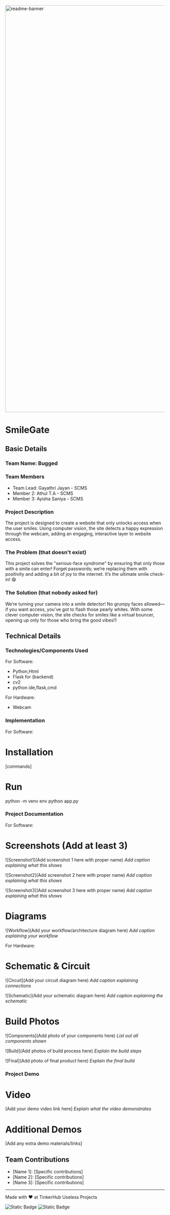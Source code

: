 <img width="1280" alt="readme-banner" src="https://github.com/user-attachments/assets/35332e92-44cb-425b-9dff-27bcf1023c6c">

# SmileGate


## Basic Details
### Team Name: Bugged


### Team Members
- Team Lead: Gayathri Jayan - SCMS
- Member 2: Athul T.A - SCMS
- Member 3: Ayisha Saniya - SCMS

### Project Description
The project is designed to create a website that only unlocks access when the user smiles. Using computer vision, the site detects a happy expression through the webcam, adding an engaging, interactive layer to website access.

### The Problem (that doesn't exist)
This project solves the "serious-face syndrome" by ensuring that only those with a smile can enter! Forget passwords; we’re replacing them with positivity and adding a bit of joy to the internet. It’s the ultimate smile check-in! 😄

### The Solution (that nobody asked for)
We’re turning your camera into a smile detector! No grumpy faces allowed—if you want access, you’ve got to flash those pearly whites. With some clever computer vision, the site checks for smiles like a virtual bouncer, opening up only for those who bring the good vibes!1

## Technical Details
### Technologies/Components Used
For Software:
- Python,Html
- Flask for (backend)
- cv2
- python ide,flask,cmd

For Hardware:
- Webcam

### Implementation
For Software:
# Installation
[commands]

# Run
python -m venv env
python app.py


### Project Documentation
For Software:

# Screenshots (Add at least 3)
![Screenshot1](Add screenshot 1 here with proper name)
*Add caption explaining what this shows*

![Screenshot2](Add screenshot 2 here with proper name)
*Add caption explaining what this shows*

![Screenshot3](Add screenshot 3 here with proper name)
*Add caption explaining what this shows*

# Diagrams
![Workflow](Add your workflow/architecture diagram here)
*Add caption explaining your workflow*

For Hardware:

# Schematic & Circuit
![Circuit](Add your circuit diagram here)
*Add caption explaining connections*

![Schematic](Add your schematic diagram here)
*Add caption explaining the schematic*

# Build Photos
![Components](Add photo of your components here)
*List out all components shown*

![Build](Add photos of build process here)
*Explain the build steps*

![Final](Add photo of final product here)
*Explain the final build*

### Project Demo
# Video
[Add your demo video link here]
*Explain what the video demonstrates*

# Additional Demos
[Add any extra demo materials/links]

## Team Contributions
- [Name 1]: [Specific contributions]
- [Name 2]: [Specific contributions]
- [Name 3]: [Specific contributions]

---
Made with ❤️ at TinkerHub Useless Projects 

![Static Badge](https://img.shields.io/badge/TinkerHub-24?color=%23000000&link=https%3A%2F%2Fwww.tinkerhub.org%2F)
![Static Badge](https://img.shields.io/badge/UselessProject--24-24?link=https%3A%2F%2Fwww.tinkerhub.org%2Fevents%2FQ2Q1TQKX6Q%2FUseless%2520Projects)



